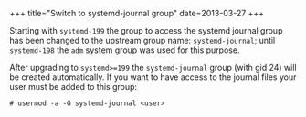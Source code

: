 +++
title="Switch to systemd-journal group"
date=2013-03-27
+++

Starting with `systemd-199` the group to access the systemd journal group has been changed to the upstream
group name: `systemd-journal`; until `systemd-198` the `adm` system group was used for this purpose.

After upgrading to `systemd>=199` the `systemd-journal` group (with gid 24) will be created automatically. If you want to have access to the journal files your user must be added to this group:

```
# usermod -a -G systemd-journal <user>
```
